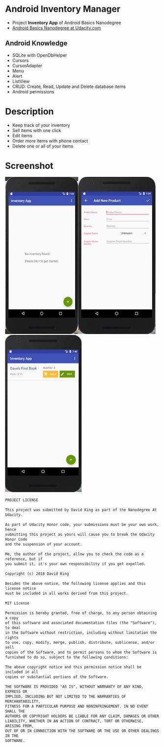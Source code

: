 # Android Inventory Manager

- Project **Inventory App** of Android Basics Nanodegree
- [Android Basics Nanodegree at Udacity.com](https://www.udacity.com/course/android-basics-nanodegree-by-google--nd803)

## Android Knowledge

- SQLite with OpenDbHelper
- Cursors
- CursorAdapter
- Menu
- Alert
- ListView
- CRUD: Create, Read, Update and Delete database items
- Android permissions

# Description
- Keep track of your inventory
- Sell items with one click
- Edit items
- Order more items with phone contact
- Delete one or all of your items

# Screenshot
<img src="https://github.com/swdevdave/Android-Basics-Final-Project-Inventory-App/blob/master/app/src/main/res/start.jpg"/><img src="https://github.com/swdevdave/Android-Basics-Final-Project-Inventory-App/blob/master/app/src/main/res/edit.jpg"/><img src="https://github.com/swdevdave/Android-Basics-Final-Project-Inventory-App/blob/master/app/src/main/res/filled.jpg"/>
```
PROJECT LICENSE

This project was submitted by David King as part of the Nanodegree At Udacity.

As part of Udacity Honor code, your submissions must be your own work, hence
submitting this project as yours will cause you to break the Udacity Honor Code
and the suspension of your account.

Me, the author of the project, allow you to check the code as a reference, but if
you submit it, it's your own responsibility if you get expelled.

Copyright (c) 2018 David King

Besides the above notice, the following license applies and this license notice
must be included in all works derived from this project.

MIT License

Permission is hereby granted, free of charge, to any person obtaining a copy
of this software and associated documentation files (the "Software"), to deal
in the Software without restriction, including without limitation the rights
to use, copy, modify, merge, publish, distribute, sublicense, and/or sell
copies of the Software, and to permit persons to whom the Software is
furnished to do so, subject to the following conditions:

The above copyright notice and this permission notice shall be included in all
copies or substantial portions of the Software.

THE SOFTWARE IS PROVIDED "AS IS", WITHOUT WARRANTY OF ANY KIND, EXPRESS OR
IMPLIED, INCLUDING BUT NOT LIMITED TO THE WARRANTIES OF MERCHANTABILITY,
FITNESS FOR A PARTICULAR PURPOSE AND NONINFRINGEMENT. IN NO EVENT SHALL THE
AUTHORS OR COPYRIGHT HOLDERS BE LIABLE FOR ANY CLAIM, DAMAGES OR OTHER
LIABILITY, WHETHER IN AN ACTION OF CONTRACT, TORT OR OTHERWISE, ARISING FROM,
OUT OF OR IN CONNECTION WITH THE SOFTWARE OR THE USE OR OTHER DEALINGS IN THE
SOFTWARE.
```
